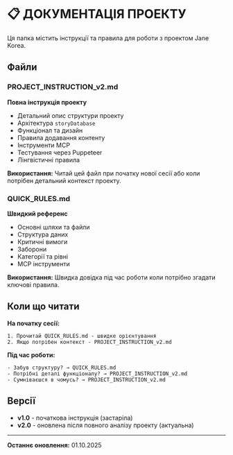 # 📋 ДОКУМЕНТАЦІЯ ПРОЕКТУ

Ця папка містить інструкції та правила для роботи з проектом Jane Korea.

## Файли

### PROJECT_INSTRUCTION_v2.md
**Повна інструкція проекту**
- Детальний опис структури проекту
- Архітектура `storyDatabase`
- Функціонал та дизайн
- Правила додавання контенту
- Інструменти MCP
- Тестування через Puppeteer
- Лінгвістичні правила

**Використання:** Читай цей файл при початку нової сесії або коли потрібен детальний контекст проекту.

### QUICK_RULES.md
**Швидкий референс**
- Основні шляхи та файли
- Структура даних
- Критичні вимоги
- Заборони
- Категорії та рівні
- MCP інструменти

**Використання:** Швидка довідка під час роботи коли потрібно згадати ключові правила.

## Коли що читати

**На початку сесії:**
```
1. Прочитай QUICK_RULES.md - швидке орієнтування
2. Якщо потрібен контекст - PROJECT_INSTRUCTION_v2.md
```

**Під час роботи:**
```
- Забув структуру? → QUICK_RULES.md
- Потрібні деталі функціоналу? → PROJECT_INSTRUCTION_v2.md
- Сумніваєшся в чомусь? → PROJECT_INSTRUCTION_v2.md
```

## Версії

- **v1.0** - початкова інструкція (застаріла)
- **v2.0** - оновлена після повного аналізу проекту (актуальна)

---

**Останнє оновлення:** 01.10.2025
